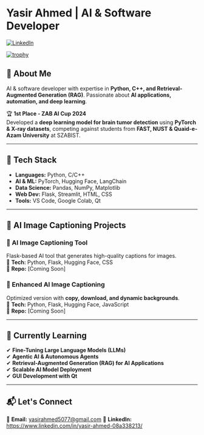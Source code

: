 # Yasir Ahmed | AI & Software Developer  

[![LinkedIn](https://img.shields.io/badge/LinkedIn-Connect-blue?style=flat&logo=linkedin)](https://www.linkedin.com/in/yasir-ahmed-08a338213/)  

[![trophy](https://github-profile-trophy.vercel.app/?username=YasirAhmed2)](https://github.com/ryo-ma/github-profile-trophy)
## 🚀 About Me  
AI & software developer with expertise in **Python, C++, and Retrieval-Augmented Generation (RAG)**. Passionate about **AI applications, automation, and deep learning**.  

🏆 **1st Place - ZAB AI Cup 2024**  
Developed a **deep learning model for brain tumor detection** using **PyTorch & X-ray datasets**, competing against students from **FAST, NUST & Quaid-e-Azam University** at SZABIST.  

---

## 🔧 Tech Stack  
- **Languages:** Python, C/C++ 
- **AI & ML:** PyTorch, Hugging Face, LangChain  
- **Data Science:** Pandas, NumPy, Matplotlib  
- **Web Dev:** Flask, Streamlit, HTML, CSS  
- **Tools:** VS Code, Google Colab, Qt  

---

## 📌 AI Image Captioning Projects  
### 🔹 AI Image Captioning Tool  
Flask-based AI tool that generates high-quality captions for images.  
📌 **Tech:** Python, Flask, Hugging Face, CSS  
🔗 **Repo:** [Coming Soon]  

### 🔹 Enhanced AI Image Captioning  
Optimized version with **copy, download, and dynamic backgrounds**.  
📌 **Tech:** Python, Flask, Hugging Face, JavaScript  
🔗 **Repo:** [Coming Soon]  

---

## 📖 Currently Learning  
✔ **Fine-Tuning Large Language Models (LLMs)**  
✔ **Agentic AI & Autonomous Agents**  
✔ **Retrieval-Augmented Generation (RAG) for AI Applications**  
✔ **Scalable AI Model Deployment**  
✔ **GUI Development with Qt**  

---

## 📬 Let's Connect  
📧 **Email:** yasirahmed5077@gmail.com
🔗 **LinkedIn:** https://www.linkedin.com/in/yasir-ahmed-08a338213/
